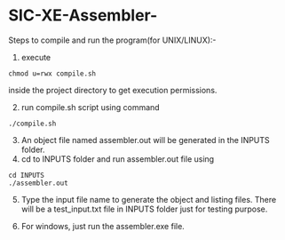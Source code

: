 # SIC-XE-Assembler-

Steps to compile and run the program(for UNIX/LINUX):-

1. execute 
```
chmod u=rwx compile.sh
```
   inside the project directory to get execution permissions.
   
2. run compile.sh script using command 
```
./compile.sh
```
3. An object file named assembler.out will be generated in the INPUTS folder.
4. cd to INPUTS folder  and run assembler.out file using 
```
cd INPUTS
./assembler.out
```
5. Type the input file name to generate the object and listing files. There will be a test_input.txt file in INPUTS folder just for testing purpose. 

6. For windows, just run the assembler.exe file. 
